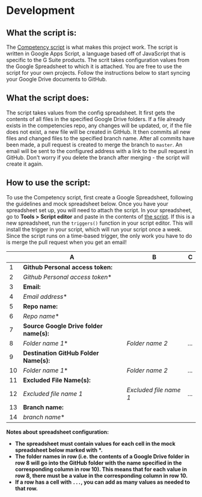 # Development

## What the script is:
The [Competency script](https://github.com/sendwithus/competencies/blob/master/competencySyncScript.gs) is what makes this project work. The script is written in Google Apps Script, a language based off of JavaScript that is specific to the G Suite products. The scrit takes configuration values from the Google Spreadsheet to which it is attached. You are free to use the script for your own projects. Follow the instructions below to start syncing your Google Drive documents to GitHub.

## What the script does:
The script takes values from the config spreadsheet. It first gets the contents of all files in the specified Google Drive folders. If a file already exists in the competencies repo, any changes will be updated, or, if the file does not exist, a new file will be created in GitHub. It then commits all new files and changed files to the specified branch name. After all commits have been made, a pull request is created to merge the branch to `master`. An email will be sent to the configured address with a link to the pull request in GitHub. Don't worry if you delete the branch after merging - the script will create it again.

## How to use the script:
To use the Competency script, first create a Google Spreadsheet, following the guidelines and mock spreadsheet below. Once you have your spreadsheet set up, you will need to attach the script. In your spreadsheet, go to <b>Tools > Script editor</b> and paste in the contents of [the script](https://raw.githubusercontent.com/sendwithus/competencies/master/competencySyncScript.gs). If this is a new spreadsheet, run the `triggers()` function in your script editor. This will install the trigger in your script, which will run your script once a week. Since the script runs on a time-based trigger, the only work you have to do is merge the pull request when you get an email!

|    | A                                   | B                      | C     |
|----|-------------------------------------|------------------------|-------|
| 1  | <b>Github Personal access token:</b>       |                        |
| 2  | *Github Personal access token**      |                        |
| 3  | <b>Email:</b>                              |                        |
| 4  | *Email address**                     |                        |
| 5  | <b>Repo name:</b>                          |                        |
| 6  | *Repo name**                         |                        |
| 7  | <b>Source Google Drive folder name(s):</b> |                        |
| 8  | *Folder name 1**                     | *Folder name 2*        |    *...*    |
| 9  | <b>Destination GitHub Folder Name(s):</b>  |
| 10 | *Folder name 1**                     | *Folder name 2*        |    *...*    |
| 11 | <b>Excluded File Name(s):</b>              |
| 12 | *Excluded file name 1*              | *Excluded file name 1* |    *...*    |
| 13 | <b>Branch name:</b>                        |
| 14 | *branch name**                       |

<b>Notes about spreadsheet configuration:
- The spreadsheet must contain values for each cell in the mock spreadsheet below marked with *.
- The folder names in row (i.e. the contents of a Google Drive folder in row 8 will go into the GitHub folder with the name specified in the corresponding column in row 10). This means that for each value in row 8, there must be a value in the corresponding column in row 10.
- If a row has a cell with `...`, you can add as many values as needed to that row.
</b>
